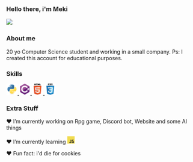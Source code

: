 ### Hello there, i'm Meki

![](https://thumbs.gfycat.com/SphericalNegligibleFreshwatereel-size_restricted.gif)

### About me
20 yo Computer Science student and working in a small company. Ps: I created this account for educational purposes.

### Skills
<a
href="https://www.python.org" target="_parent" rel="noreferrer noopenerr"> <img src="https://raw.githubusercontent.com/devicons/devicon/master/icons/python/python-original.svg" alt="python" width="30" height="30"/>
</a>
<a 
href="https://www.w3schools.com/cs/" target="_parent" rel="noreferrer noopener"> <img src="https://raw.githubusercontent.com/devicons/devicon/master/icons/csharp/csharp-original.svg" alt="csharp" width="30" height="30"/>
</a>
<a
href="https://www.w3.org/html/" target="_parent" rel="noreferrer noopener"> <img src="https://raw.githubusercontent.com/devicons/devicon/master/icons/html5/html5-original-wordmark.svg" alt="html5" width="30" height="30"/>
</a> 
<a 
href="https://www.w3schools.com/css/" target="_parent" rel="noreferrer noopener"> <img src="https://raw.githubusercontent.com/devicons/devicon/master/icons/css3/css3-original-wordmark.svg" alt="css3" width="30" height="30"/>
</a>


### Extra Stuff
❤ I’m currently working on Rpg game, Discord bot, Website and some AI things

❤ I’m currently learning <a href="" rel="noreferrer noopenerr"> <img src="https://raw.githubusercontent.com/devicons/devicon/master/icons/javascript/javascript-original.svg" alt="javascript" width="20" height="20"/> </a>

❤ Fun fact: i'd die for cookies 
